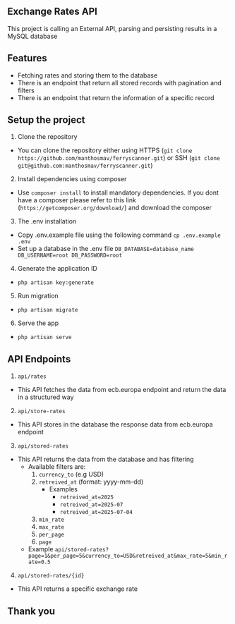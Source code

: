 ## Exchange Rates API

This project is calling an External API, parsing and persisting results in a MySQL database

## Features

- Fetching rates and storing them to the database
- There is an endpoint that return all stored records with pagination and filters
- There is an endpoint that return the information of a specific record

## Setup the project

1. Clone the repository
- You can clone the repository either using HTTPS (`git clone https://github.com/manthosmav/ferryscanner.git`) or SSH (`git clone git@github.com:manthosmav/ferryscanner.git`)
2. Install dependencies using composer 
- Use `composer install` to install mandatory dependencies. If you dont have a composer please refer to this link (`https://getcomposer.org/download/`) and download the composer
3. The .env installation
- Copy .env.example file using the following command `cp .env.example .env`
- Set up a database in the .env file
`DB_DATABASE=database_name DB_USERNAME=root DB_PASSWORD=root`
4. Generate the application ID
- `php artisan key:generate`
5. Run migration
- `php artisan migrate`
6. Serve the app
- `php artisan serve`

## API Endpoints

1. `api/rates`
- This API fetches the data from ecb.europa endpoint and return the data in a structured way
2. `api/store-rates`
- This API stores in the database the response data from ecb.europa endpoint
3. `api/stored-rates`
- This API returns the data from the database and has filtering
    - Available filters are:
        1. `currency_to` (e.g USD)
        2. `retreived_at` (format: yyyy-mm-dd)
            - Examples
                - `retreived_at=2025`
                - `retreived_at=2025-07`
                - `retreived_at=2025-07-04`
        3. `min_rate`
        4. `max_rate`
        5. `per_page`
        6. `page`
    - Example `api/stored-rates?page=1&per_page=5&currency_to=USD&retreived_at&max_rate=5&min_rate=0.5`

4. `api/stored-rates/{id}`
- This API returns a specific exchange rate

## Thank you